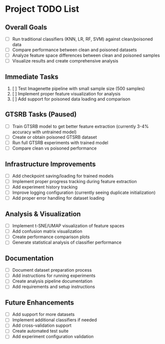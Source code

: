 # Project TODO List

## Overall Goals

- [ ] Run traditional classifiers (KNN, LR, RF, SVM) against clean/poisoned data
- [ ] Compare performance between clean and poisoned datasets
- [ ] Analyze feature space differences between clean and poisoned samples
- [ ] Visualize results and create comprehensive analysis

## Immediate Tasks

1. [ ] Test Imagenette pipeline with small sample size (500 samples)
2. [ ] Implement proper feature visualization for analysis
3. [ ] Add support for poisoned data loading and comparison

## GTSRB Tasks (Paused)

- [ ] Train GTSRB model to get better feature extraction (currently 3-4% accuracy with untrained model)
- [ ] Create or obtain poisoned GTSRB dataset
- [ ] Run full GTSRB experiments with trained model
- [ ] Compare clean vs poisoned performance

## Infrastructure Improvements

- [ ] Add checkpoint saving/loading for trained models
- [ ] Implement proper progress tracking during feature extraction
- [ ] Add experiment history tracking
- [ ] Improve logging configuration (currently seeing duplicate initialization)
- [ ] Add proper error handling for dataset loading

## Analysis & Visualization

- [ ] Implement t-SNE/UMAP visualization of feature spaces
- [ ] Add confusion matrix visualization
- [ ] Create performance comparison plots
- [ ] Generate statistical analysis of classifier performance

## Documentation

- [ ] Document dataset preparation process
- [ ] Add instructions for running experiments
- [ ] Create analysis pipeline documentation
- [ ] Add requirements and setup instructions

## Future Enhancements

- [ ] Add support for more datasets
- [ ] Implement additional classifiers if needed
- [ ] Add cross-validation support
- [ ] Create automated test suite
- [ ] Add experiment configuration validation
